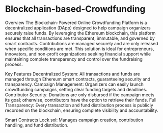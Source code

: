 # Blockchain-based-Crowdfunding
Overview
The Blockchain-Powered Online Crowdfunding Platform is a decentralized application (DApp) designed to help campaign organizers securely raise funds. By leveraging the Ethereum blockchain, this platform ensures that all transactions are transparent, immutable, and governed by smart contracts. Contributions are managed securely and are only released when specific conditions are met.
This solution is ideal for entrepreneurs, innovators, and non-profit organizations seeking financial support while maintaining complete transparency and control over the fundraising process.

Key Features
Decentralized System: All transactions and funds are managed through Ethereum smart contracts, guaranteeing security and transparency.
Campaign Management: Organizers can easily launch crowdfunding campaigns, setting clear funding targets and deadlines.
Contributor Security: Donations are only disbursed if the campaign meets its goal; otherwise, contributors have the option to retrieve their funds.
Full Transparency: Every transaction and fund distribution process is publicly recorded on the blockchain, ensuring complete visibility and accountability.

Smart Contracts
Lock.sol: Manages campaign creation, contribution handling, and fund distribution.

